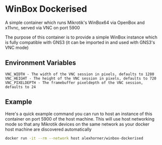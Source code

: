 # WinBox Dockerised
A simple container which runs Mikrotik's WinBox64 via OpenBox and x11vnc, served via VNC on port 5900

The purpose of this container is to provide a simple WinBox instance which is fully compatible with GNS3 (it can be imported in and used with GNS3's VNC mode)

## Environment Variables
```
VNC_WIDTH - The width of the VNC session in pixels, defaults to 1280
VNC_HEIGHT - The height of the VNC session in pixels, defaults to 720
VNC_PIXELDEPTH - The framebuffer pixeldepth of the VNC session, defaults to 24
```

## Example
Here's a quick example command you can run to host an instance of this container on port 5900 of the host machine. This will use host networking mode so that any Mikrotik devices on the same network as your docker host machine are discovered automatically
```bash
docker run -it --rm --network host alexhorner/winbox-dockerised
```

